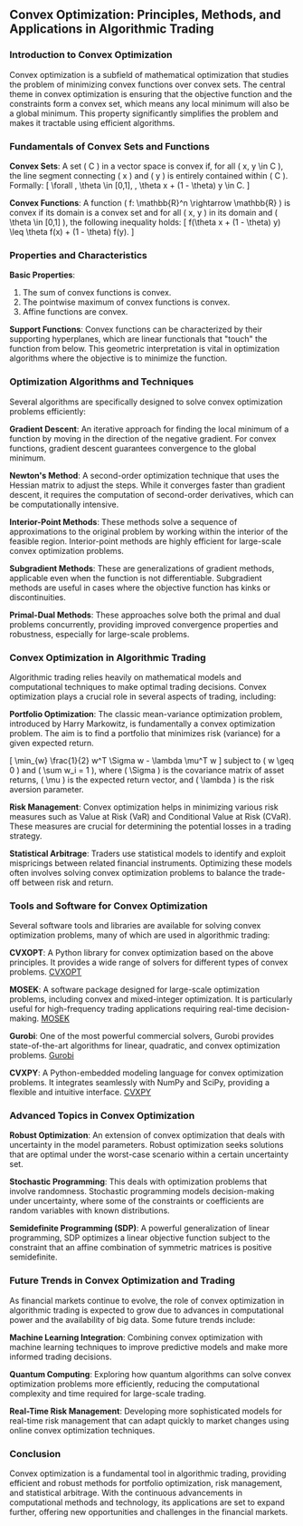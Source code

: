 ## Convex Optimization: Principles, Methods, and Applications in Algorithmic Trading

### Introduction to Convex Optimization

Convex optimization is a subfield of mathematical optimization that studies the problem of minimizing convex functions over convex sets. The central theme in convex optimization is ensuring that the objective function and the constraints form a convex set, which means any local minimum will also be a global minimum. This property significantly simplifies the problem and makes it tractable using efficient algorithms.

### Fundamentals of Convex Sets and Functions

**Convex Sets**:
A set \( C \) in a vector space is convex if, for all \( x, y \in C \), the line segment connecting \( x \) and \( y \) is entirely contained within \( C \). Formally:
\[ \forall \, \theta \in [0,1], \, \theta x + (1 - \theta) y \in C. \]

**Convex Functions**:
A function \( f: \mathbb{R}^n \rightarrow \mathbb{R} \) is convex if its domain is a convex set and for all \( x, y \) in its domain and \( \theta \in [0,1] \), the following inequality holds:
\[ f(\theta x + (1 - \theta) y) \leq \theta f(x) + (1 - \theta) f(y). \]

### Properties and Characteristics

**Basic Properties**:
1. The sum of convex functions is convex.
2. The pointwise maximum of convex functions is convex.
3. Affine functions are convex.

**Support Functions**:
Convex functions can be characterized by their supporting hyperplanes, which are linear functionals that "touch" the function from below. This geometric interpretation is vital in optimization algorithms where the objective is to minimize the function.

### Optimization Algorithms and Techniques

Several algorithms are specifically designed to solve convex optimization problems efficiently:

**Gradient Descent**:
An iterative approach for finding the local minimum of a function by moving in the direction of the negative gradient. For convex functions, gradient descent guarantees convergence to the global minimum.

**Newton's Method**:
A second-order optimization technique that uses the Hessian matrix to adjust the steps. While it converges faster than gradient descent, it requires the computation of second-order derivatives, which can be computationally intensive.

**Interior-Point Methods**:
These methods solve a sequence of approximations to the original problem by working within the interior of the feasible region. Interior-point methods are highly efficient for large-scale convex optimization problems.

**Subgradient Methods**:
These are generalizations of gradient methods, applicable even when the function is not differentiable. Subgradient methods are useful in cases where the objective function has kinks or discontinuities.

**Primal-Dual Methods**:
These approaches solve both the primal and dual problems concurrently, providing improved convergence properties and robustness, especially for large-scale problems.

### Convex Optimization in Algorithmic Trading

Algorithmic trading relies heavily on mathematical models and computational techniques to make optimal trading decisions. Convex optimization plays a crucial role in several aspects of trading, including:

**Portfolio Optimization**:
The classic mean-variance optimization problem, introduced by Harry Markowitz, is fundamentally a convex optimization problem. The aim is to find a portfolio that minimizes risk (variance) for a given expected return.

\[ \min_{w} \frac{1}{2} w^T \Sigma w - \lambda \mu^T w \]
subject to \( w \geq 0 \) and \( \sum w_i = 1 \), where \( \Sigma \) is the covariance matrix of asset returns, \( \mu \) is the expected return vector, and \( \lambda \) is the risk aversion parameter.

**Risk Management**:
Convex optimization helps in minimizing various risk measures such as Value at Risk (VaR) and Conditional Value at Risk (CVaR). These measures are crucial for determining the potential losses in a trading strategy.

**Statistical Arbitrage**:
Traders use statistical models to identify and exploit mispricings between related financial instruments. Optimizing these models often involves solving convex optimization problems to balance the trade-off between risk and return.

### Tools and Software for Convex Optimization

Several software tools and libraries are available for solving convex optimization problems, many of which are used in algorithmic trading:

**CVXOPT**:
A Python library for convex optimization based on the above principles. It provides a wide range of solvers for different types of convex problems.
[CVXOPT](https://cvxopt.org/)

**MOSEK**:
A software package designed for large-scale optimization problems, including convex and mixed-integer optimization. It is particularly useful for high-frequency trading applications requiring real-time decision-making.
[MOSEK](https://www.mosek.com/)

**Gurobi**:
One of the most powerful commercial solvers, Gurobi provides state-of-the-art algorithms for linear, quadratic, and convex optimization problems.
[Gurobi](https://www.gurobi.com/)

**CVXPY**:
A Python-embedded modeling language for convex optimization problems. It integrates seamlessly with NumPy and SciPy, providing a flexible and intuitive interface.
[CVXPY](https://www.cvxpy.org/)

### Advanced Topics in Convex Optimization

**Robust Optimization**:
An extension of convex optimization that deals with uncertainty in the model parameters. Robust optimization seeks solutions that are optimal under the worst-case scenario within a certain uncertainty set.

**Stochastic Programming**:
This deals with optimization problems that involve randomness. Stochastic programming models decision-making under uncertainty, where some of the constraints or coefficients are random variables with known distributions.

**Semidefinite Programming (SDP)**:
A powerful generalization of linear programming, SDP optimizes a linear objective function subject to the constraint that an affine combination of symmetric matrices is positive semidefinite.

### Future Trends in Convex Optimization and Trading

As financial markets continue to evolve, the role of convex optimization in algorithmic trading is expected to grow due to advances in computational power and the availability of big data. Some future trends include:

**Machine Learning Integration**:
Combining convex optimization with machine learning techniques to improve predictive models and make more informed trading decisions.

**Quantum Computing**:
Exploring how quantum algorithms can solve convex optimization problems more efficiently, reducing the computational complexity and time required for large-scale trading.

**Real-Time Risk Management**:
Developing more sophisticated models for real-time risk management that can adapt quickly to market changes using online convex optimization techniques.

### Conclusion

Convex optimization is a fundamental tool in algorithmic trading, providing efficient and robust methods for portfolio optimization, risk management, and statistical arbitrage. With the continuous advancements in computational methods and technology, its applications are set to expand further, offering new opportunities and challenges in the financial markets.

